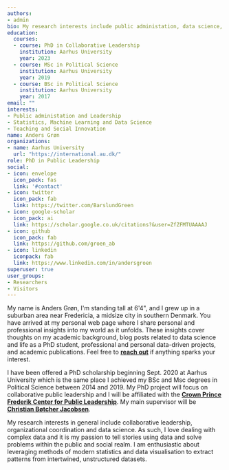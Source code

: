 ```yaml
---
authors:
- admin
bio: My research interests include public administation, data science, and social innovation.
education:
  courses:
  - course: PhD in Collaborative Leadership
    institution: Aarhus University
    year: 2023
  - course: MSc in Political Science
    institution: Aarhus University
    year: 2019
  - course: BSc in Political Science
    institution: Aarhus University
    year: 2017
email: ""
interests:
- Public administation and Leadership
- Statistics, Machine Learning and Data Science
- Teaching and Social Innovation
name: Anders Grøn
organizations:
- name: Aarhus University
  url: "https://international.au.dk/"
role: PhD in Public Leadership
social:
- icon: envelope
  icon_pack: fas
  link: '#contact'
- icon: twitter
  icon_pack: fab
  link: https://twitter.com/BarslundGreen
- icon: google-scholar
  icon_pack: ai
  link: https://scholar.google.co.uk/citations?&user=ZfZFMTUAAAAJ
- icon: github
  icon_pack: fab
  link: https://github.com/groen_ab
- icon: linkedin
  iconpack: fab
  link: https://www.linkedin.com/in/andersgroen
superuser: true
user_groups:
- Researchers
- Visitors
---
```


My name is Anders Grøn, I'm standing tall at 6'4", and I grew up in a suburban area near Fredericia, a midsize city in southern Denmark. You have arrived at my personal web page where I share personal and professional insights into my world as it unfolds. These insights cover thoughts on my academic background, blog posts related to data science and life as a PhD student, professional and personal data-driven projects, and academic publications. Feel free to <a href = "https://www.abgroen.com/#contact" rel ="follow"><strong>reach out</strong></a> if anything sparks your interest.

I have been offered a PhD scholarship beginning Sept. 2020 at Aarhus University which is the same place I achieved my BSc and Msc degrees in Political Science between 2014 and 2019. My PhD project will focus on collaborative public leadership and I will be affiliated with the <a href = "https://ps.au.dk/en/crown-prince-frederik-center-for-public-leadership/" rel ="follow"><strong>Crown Prince Frederik Center for Public Leadership</strong></a>. My main supervisor will be <a href = "https://pure.au.dk/portal/da/persons/christian-boetcher-jacobsen(fd9dea84-2af2-4d41-89ac-117e13f5324c).html" rel ="follow"><strong>Christian Bøtcher Jacobsen</strong></a>.

My research interests in general include collaborative leadership, organizational coordination and data science. As such, I love dealing with complex data and it is my passion to tell stories using data and solve problems within the public and social realm. I am enthusiastic about leveraging methods of modern statistics and data visualisation to extract patterns from intertwined, unstructured datasets.

